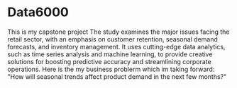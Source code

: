 # Data6000
This is my capstone project
The study examines the major issues facing the retail sector, with an emphasis on customer retention, seasonal demand forecasts, and inventory management. It uses cutting-edge data analytics, such as time series analysis and machine learning, to provide creative solutions for boosting predictive accuracy and streamlining corporate operations.
Here is the my business problerm which im taking forward: "How will seasonal trends affect product demand in the next few months?"
